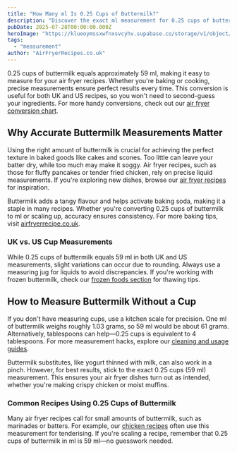 ```yaml
---
title: "How Many ml Is 0.25 Cups of Buttermilk?"
description: "Discover the exact ml measurement for 0.25 cups of buttermilk and simplify your baking conversions with this easy guide."
pubDate: 2025-07-28T00:00:00.000Z
heroImage: "https://klueoymssxwfnxsvcyhv.supabase.co/storage/v1/object/public/images/how-many-ml-is-0-25-cups-of-buttermilk-2935db50.webp"
tags:
  - "measurement"
author: "AirFryerRecipes.co.uk"
---
```


<p>0.25 cups of buttermilk equals approximately 59 ml, making it easy to measure for your air fryer recipes. Whether you're baking or cooking, precise measurements ensure perfect results every time. This conversion is useful for both UK and US recipes, so you won't need to second-guess your ingredients. For more handy conversions, check out our <a href=https://www.airfryerrecipe.co.uk/air-fryer-conversion-chart>air fryer conversion chart</a>.</p>  

<h2>Why Accurate Buttermilk Measurements Matter</h2>  
<p>Using the right amount of buttermilk is crucial for achieving the perfect texture in baked goods like cakes and scones. Too little can leave your batter dry, while too much may make it soggy. Air fryer recipes, such as those for fluffy pancakes or tender fried chicken, rely on precise liquid measurements. If you're exploring new dishes, browse our <a href=https://www.airfryerrecipe.co.uk/recipes>air fryer recipes</a> for inspiration.</p>  

<p>Buttermilk adds a tangy flavour and helps activate baking soda, making it a staple in many recipes. Whether you're converting 0.25 cups of buttermilk to ml or scaling up, accuracy ensures consistency. For more baking tips, visit <a href=https://www.airfryerrecipe.co.uk>airfryerrecipe.co.uk</a>.</p>  

<h3>UK vs. US Cup Measurements</h3>  
<p>While 0.25 cups of buttermilk equals 59 ml in both UK and US measurements, slight variations can occur due to rounding. Always use a measuring jug for liquids to avoid discrepancies. If you're working with frozen buttermilk, check our <a href=https://www.airfryerrecipe.co.uk/recipe-category/frozen-foods>frozen foods section</a> for thawing tips.</p>  

<h2>How to Measure Buttermilk Without a Cup</h2>  
<p>If you don't have measuring cups, use a kitchen scale for precision. One ml of buttermilk weighs roughly 1.03 grams, so 59 ml would be about 61 grams. Alternatively, tablespoons can help—0.25 cups is equivalent to 4 tablespoons. For more measurement hacks, explore our <a href=https://www.airfryerrecipe.co.uk/air-fryer-cleaner>cleaning and usage guides</a>.</p>  

<p>Buttermilk substitutes, like yogurt thinned with milk, can also work in a pinch. However, for best results, stick to the exact 0.25 cups (59 ml) measurement. This ensures your air fryer dishes turn out as intended, whether you're making crispy chicken or moist muffins.</p>  

<h3>Common Recipes Using 0.25 Cups of Buttermilk</h3>  
<p>Many air fryer recipes call for small amounts of buttermilk, such as marinades or batters. For example, our <a href=https://www.airfryerrecipe.co.uk/recipe-category/chicken>chicken recipes</a> often use this measurement for tenderising. If you're scaling a recipe, remember that 0.25 cups of buttermilk in ml is 59 ml—no guesswork needed.</p>